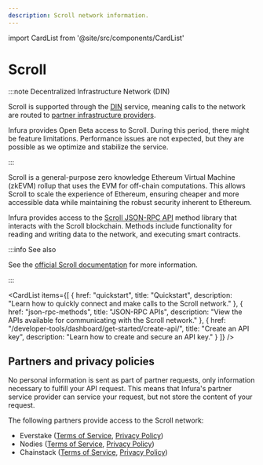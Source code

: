 ```yaml
---
description: Scroll network information.
---
```


import CardList from '@site/src/components/CardList'

# Scroll

:::note Decentralized Infrastructure Network (DIN)

Scroll is supported through the [DIN](https://www.infura.io/solutions/decentralized-infrastructure-service) service,
meaning calls to the network are routed to [partner infrastructure providers](#partners-and-privacy-policies).

Infura provides Open Beta access to Scroll. During this period, there might be feature limitations. 
Performance issues are not expected, but they are possible as we optimize and stabilize the service. 

:::

Scroll is a general-purpose zero knowledge Ethereum Virtual Machine (zkEVM) rollup that uses the EVM for off-chain computations. 
This allows Scroll to scale the experience of Ethereum, ensuring cheaper and more accessible data while maintaining the robust security
inherent to Ethereum.

Infura provides access to the [Scroll JSON-RPC API](json-rpc-methods/index.md) method library that interacts with the
Scroll blockchain. Methods include functionality for reading and writing data to the network, and executing smart contracts.

:::info See also

See the [official Scroll documentation](https://docs.scroll.io/en/home/) for more information.

:::

<CardList
  items={[
    {
      href: "quickstart",
      title: "Quickstart",
      description: "Learn how to quickly connect and make calls to the Scroll network."
    },
    {
      href: "json-rpc-methods",
      title: "JSON-RPC APIs",
      description: "View the APIs available for communicating with the Scroll network."
    },
    {
      href: "/developer-tools/dashboard/get-started/create-api/",
      title: "Create an API key",
      description: "Learn how to create and secure an API key."
    }
  ]}
/>

## Partners and privacy policies

No personal information is sent as part of partner requests, only information necessary to fulfill your API request. This means that Infura's partner service provider can service your request, but not store the content of your request.

The following partners provide access to the Scroll network:
<!-- markdown-link-check-disable -->
- Everstake ([Terms of Service](https://everstake.one/docs/terms-of-use.pdf), [Privacy Policy](https://everstake.one/docs/privacy-policy.pdf))
- Nodies ([Terms of Service](https://www.nodies.app/tos.txt), [Privacy Policy](https://www.nodies.app/privacy.txt))
- Chainstack ([Terms of Service](https://chainstack.com/tos/), [Privacy Policy](https://chainstack.com/privacy/))
<!-- markdown-link-check-enable -->